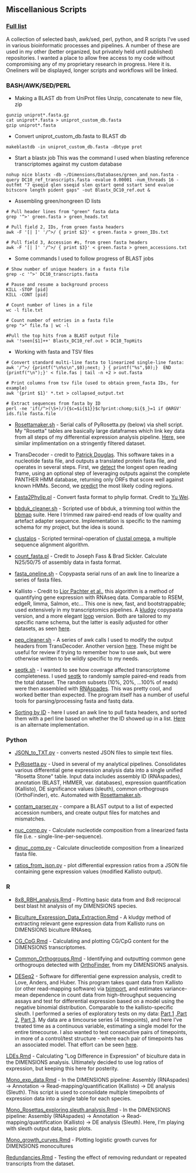 ## Miscellanious Scripts

### [Full list](https://github.com/chazgoo/Misc_scripts/tree/master/scripts)

A collection of selected bash, awk/sed, perl, python, and R scripts I've used in various bioinformatic processes and pipelines. A number of these are used in my other (better organized, but privately held until published) repositories. I wanted a place to allow free access to my code without compromising any of my proprietary research in progress. Here it is. Oneliners will be displayed, longer scripts and workflows will be linked. 

### BASH/AWK/SED/PERL

* Making a BLAST db from UniProt files
Unzip, concatenate to new file, zip
```
gunzip uniprot*.fasta.gz 
cat uniprot*.fasta > uniprot_custom_db.fasta 
gzip uniprot*.fasta
```

* Convert uniprot_custom_db.fasta to BLAST db
```
makeblastdb -in uniprot_custom_db.fasta -dbtype prot
```

* Start a blastx job
This was the command I used when blasting reference transcriptomes against my custom database
```
nohup nice blastx -db ~/Dimensions/Databases/green_and_non.fasta -query DC10_ref_transcripts.fasta -evalue 0.00001 -num_threads 16 -outfmt "7 qseqid qlen sseqid slen qstart qend sstart send evalue bitscore length pident gaps" -out Blastx_DC10_ref.out &
```

* Assembling green/nongreen ID lists
```
# Pull header lines from "green" fasta data
grep '^>' green.fasta > green_heads.txt  

# Pull field 2, IDs, from green fasta headers
awk -F '[| ]' '/^>/ { print $2}' < green.fasta > green_IDs.txt  

# Pull field 3, Accession #s, from green fasta headers 
awk -F '[| ]' '/^>/ { print $3}' < green.fasta > green_accessions.txt
```

* Some commands I used to follow progress of BLAST jobs
```
# Show number of unique headers in a fasta file 
grep -c '^>' DC10_transcripts.fasta  

# Pause and resume a background process 
KILL -STOP [pid] 
KILL -CONT [pid]  

# Count number of lines in a file 
wc -l file.txt

# Count number of entries in a fasta file
grep ">" file.fa | wc -l

#Pull the top hits from a BLAST output file
awk '!seen[$1]++' Blastx_DC10_ref.out > DC10_TopHits
```

* Working with fasta and TSV files
```
# Convert standard multi-line fasta to linearized single-line fasta: 
awk '/^>/ {printf("\n%s\n",$0);next; } { printf("%s",$0);}  END {printf("\n");}' < file.fas | tail -n +2 > out.fasta  

# Print columns from tsv file (used to obtain green_fasta IDs, for example) 
awk '{print $1}' *.txt > collapsed_output.txt  

# Extract sequences from fasta by ID 
perl -ne 'if(/^>(\S+)/){$c=$i{$1}}$c?print:chomp;$i{$_}=1 if @ARGV' ids.file fasta.file
```

* [Rosettamaker.sh](https://github.com/chazgoo/Misc_scripts/blob/master/scripts/Rosetta_maker.sh) - Serial calls of PyRosetta.py (below) via shell script. My "Rosetta" tables are basically large dataframes which link key data from all steps of my differential expression analysis pipeline. [Here,](https://github.com/chazgoo/Misc_scripts/blob/master/scripts/Stringent_RosettaMaker.sh) see similar implimentation on a stringently filtered dataset. 

* TransDecoder - credit to [Patrick Douglas](https://github.com/TransDecoder/TransDecoder/wiki). This software takes in a nucleotide fasta file, and outputs a translated protein fasta file, and operates in several steps. First, we [detect](https://github.com/chazgoo/Misc_scripts/blob/master/scripts/TrDec_%26_HMMER.sh) the longest open reading frame, using an optional step of leveraging outputs against the complete PANTHER HMM database, returning only ORFs that score well against known HMMs. Second, we [predict](https://github.com/chazgoo/Misc_scripts/blob/master/scripts/TrDec_predict.sh) the most likely coding regions. 

* [Fasta2Phylip.pl](https://github.com/chazgoo/Misc_scripts/blob/master/scripts/Fasta2Phylip.pl) - Convert fasta format to phylip format. Credit to [Yu Wei](http://yuweibioinfo.blogspot.com/2009/01/fasta-to-phylip-converter.html). 

* [bbduk_cleaner.sh](https://github.com/chazgoo/Misc_scripts/blob/master/scripts/bbduk_cleaner.sh) - Scripted use of bbduk, a trimming tool within the [bbmap](https://sourceforge.net/projects/bbmap/) suite. Here I trimmed raw paired-end reads of low quality and artefact adapter sequence. Implementation is specific to the namimg schema for my project, but the idea is sound. 

* [clustalos](https://github.com/chazgoo/Misc_scripts/blob/master/scripts/clustalos) - Scripted terminal-operation of [clustal omega](http://www.clustal.org/omega/), a multiple sequence alignment algorithm.

* [count_fasta.pl](https://github.com/chazgoo/Misc_scripts/blob/master/scripts/count_fasta.pl) - Credit to Joseph Fass & Brad Sickler. Calculate N25/50/75 of assembly data in fasta format. 

* [fasta_oneline.sh](https://github.com/chazgoo/Misc_scripts/blob/master/scripts/fasta_oneline.sh) - Copypasta serial runs of an awk line to linearize a series of fasta files. 

* Kallisto - Credit to [Lior Pachter et al.](https://pachterlab.github.io/kallisto/), this algorithm is a method of quantifying gene expression with RNAseq data. Comparable to RSEM, edgeR, limma, Salmon, etc... This one is new, fast, and bootstrappable; used extensively in my transcriptomics pipelines. A [kludgy](https://github.com/chazgoo/Misc_scripts/blob/master/scripts/kallisto_monos.sh) copypasta version, and a more elegant [loop](https://github.com/chazgoo/Misc_scripts/blob/master/scripts/kallistorunner.sh) version. Both are tailored to my specific name schema, but the latter is easily adjusted for other datasets, as seen [here](https://github.com/chazgoo/Misc_scripts/blob/master/scripts/UB_kallisto.sh).

* [pep_cleaner.sh](https://github.com/chazgoo/Misc_scripts/blob/master/scripts/pep_cleaner.sh) - A series of awk calls I used to modify the output headers from TransDecoder. Another version [here](https://github.com/chazgoo/Misc_scripts/blob/master/scripts/pep_cleaner2.sh). These might be useful for review if trying to remember how to use awk, but were otherwise written to be wildly specific to my needs. 

* [seqtk.sh](https://github.com/chazgoo/Misc_scripts/blob/master/scripts/seqtk.sh) - I wanted to see how coverage affected transcriptome completeness. I used [seqtk](https://github.com/lh3/seqtk) to randomly sample paired-end reads from the total dataset. The random subsets (10%, 20%, ...100% of reads) were then assembled with [RNAspades](https://github.com/chazgoo/Misc_scripts/blob/master/scripts/subset_spades.sh). This was pretty cool, and worked better than expected. The program itself has a number of useful tools for parsing/processing fasta and fastq data. 

* [Sorting by ID](https://github.com/chazgoo/Misc_scripts/blob/master/scripts/sort_green_fasta.sh) - here I used an awk line to pull fasta headers, and sorted them with a perl line based on whether the ID showed up in a list. [Here](https://github.com/chazgoo/Misc_scripts/blob/master/scripts/sort_nongreen_fasta.sh) is an alternate implementation. 

### Python

* [JSON_to_TXT.py](https://github.com/chazgoo/Misc_scripts/blob/master/scripts/JSON_to_TXT.py) - converts nested JSON files to simple text files.  

* [PyRosetta.py](https://github.com/chazgoo/Misc_scripts/blob/master/scripts/PyRosetta.py) - Used in several of my analytical pipelines. Consolidates various differential gene expression analysis data into a single unified "Rosetta Stone" table. Input data includes assembly ID (RNAspades), annotation (BLAST, HMMER, var. databases), expression quantification (Kallisto), DE significance values (sleuth), common orthogroups (OrthoFinder), etc. Automated with [Rosettamaker.sh](https://github.com/chazgoo/Misc_scripts/blob/master/scripts/Rosetta_maker.sh).  

* [contam_parser.py](https://github.com/chazgoo/Misc_scripts/blob/master/scripts/contam_parser.py) - compare a BLAST output to a list of expected accession numbers, and create output files for matches and mismatches.  

* [nuc_comp.py](https://github.com/chazgoo/Misc_scripts/blob/master/scripts/nuc_comp.py) - Calculate nucleotide composition from a linearized fasta file (i.e. - single-line-per-sequence).  

* [dinuc_comp.py](https://github.com/chazgoo/Misc_scripts/blob/master/scripts/dinuc_comp.py) - Calculate dinucleotide composition from a linearized fasta file.  

* [ratios_from_json.py](https://github.com/chazgoo/Misc_scripts/blob/master/scripts/ratios_from_json.py) - plot differential expression ratios from a JSON file containing gene expression values (modified Kallisto output).  

### R

* [8x8_RBH_analysis.Rmd](https://github.com/chazgoo/Misc_scripts/blob/master/scripts/8x8_RBH_analysis.Rmd) - Plotting basic data from and 8x8 reciprocal best blast hit analysis of my DIMENSIONS species.  

* [Biculture_Expression_Data_Extraction.Rmd](https://github.com/chazgoo/Misc_scripts/blob/master/scripts/Biculture_Expression_Data_Extraction.Rmd) - A kludgy method of extracting relevant gene expression data from Kallisto runs on DIMENSIONS biculture RNAseq.  

* [CG_CpG.Rmd](https://github.com/chazgoo/Misc_scripts/blob/master/scripts/CG_CpG.Rmd) - Calculating and plotting CG/CpG content for the DIMENSIONS transcriptomes.  

* [Common_Orthogroups.Rmd](https://github.com/chazgoo/Misc_scripts/blob/master/scripts/Common_Orthogroups.Rmd) - Identifying and outputting common gene orthogroups detected with [OrthoFinder](https://github.com/davidemms/OrthoFinder), from my DIMENSIONS analysis.  

* [DESeq2](https://bioconductor.org/packages/release/bioc/html/DESeq2.html) - Software for differential gene expression analysis, credit to Love, Anders, and Huber. This program takes quant data from Kallisto (or other read-mapping software) via [tximport](http://bioconductor.org/packages/release/bioc/html/tximport.html), and estimates variance-mean dependence in count data from high-throughput sequencing assays and test for differential expression based on a model using the negative binomial distribution. Comparable to the kallisto-specific sleuth. I performed a series of exploratory tests on my data: [Part 1](https://github.com/chazgoo/Misc_scripts/blob/master/scripts/DEseq2_exploring_pt-i.Rmd) ,[Part 2](https://github.com/chazgoo/Misc_scripts/blob/master/scripts/DEseq2_exploring_pt-ii.Rmd), [Part 3](https://github.com/chazgoo/Misc_scripts/blob/master/scripts/DEseq2_exploring_pt-iii.Rmd). My data are a timcourse series (4 timepoints), and here I've treated time as a continuous variable, estimating a single model for the entire timecourse. I also wanted to test consecutive pairs of timepoints, in more of a control/test structure - where each pair of timepoints has an associated model. That effort can be seen [here](https://github.com/chazgoo/Misc_scripts/blob/master/scripts/DEseq2_pairwise-timepoints.Rmd). 

[LDEs.Rmd](https://github.com/chazgoo/Misc_scripts/blob/master/scripts/LDEs.Rmd) - Calculating "Log Difference in Expression" of biculture data in the DIMENSIONS analysis. Ultimately decided to use log ratios of expression, but keeping this here for posterity. 

[Mono_exp_data.Rmd](https://github.com/chazgoo/Misc_scripts/blob/master/scripts/Mono_exp_data.Rmd) - In the DIMENSIONS pipeline: Assembly (RNAspades) -> Annotation -> Read-mapping/quantification (Kallisto) -> DE analysis (Sleuth). This script is used to consolidate multiple timepoibnts of expression data into a single table for each species. 

[Mono_Rosettas_exploring.sleuth.analysis.Rmd](https://github.com/chazgoo/Misc_scripts/blob/master/scripts/Mono_Rosettas_exploring.sleuth.analysis.Rmd) - In the DIMENSIONS pipeline: Assembly (RNAspades) -> Annotation -> Read-mapping/quantification (Kallisto) -> DE analysis (Sleuth). Here, I'm playing with sleuth output data, basic plots. 

[Mono_growth_curves.Rmd](https://github.com/chazgoo/Misc_scripts/blob/master/scripts/Mono_growth_curves.Rmd) - Plotting logistic growth curves for DIMENSIONS monocultures

[Redundancies.Rmd](https://github.com/chazgoo/Misc_scripts/blob/master/scripts/Redundancies.Rmd) - Testing the effect of removing redundant or repeated transcripts from the dataset. 

[](https://github.com/chazgoo/Misc_scripts/blob/master/scripts/Sleuth_exploring.rmd)

[](https://github.com/chazgoo/Misc_scripts/blob/master/scripts/Sleuth_exploring_monos.pairwise.Rmd)

[](https://github.com/chazgoo/Misc_scripts/blob/master/scripts/Sleuth_exploring_pt-ii.rmd)

[](https://github.com/chazgoo/Misc_scripts/blob/master/scripts/Sleuth_monos.Rmd)

[](https://github.com/chazgoo/Misc_scripts/blob/master/scripts/Stringent_DC10_DE.Rmd)

[](https://github.com/chazgoo/Misc_scripts/blob/master/scripts/Stringent_PyRos_Cleanup.Rmd)

[](https://github.com/chazgoo/Misc_scripts/blob/master/scripts/Stringent_timecourse_analyses.Rmd)

[](https://github.com/chazgoo/Misc_scripts/blob/master/scripts/WGCNA_myData_pt1.Rmd)

[](https://github.com/chazgoo/Misc_scripts/blob/master/scripts/WGCNA_myData_pt2.Rmd)

[](https://github.com/chazgoo/Misc_scripts/blob/master/scripts/WGCNA_myData_pt3.Rmd)

[](https://github.com/chazgoo/Misc_scripts/blob/master/scripts/aa_over_time_pt.i.Rmd)

[](https://github.com/chazgoo/Misc_scripts/blob/master/scripts/aa_over_time_pt.ii.Rmd)

[](https://github.com/chazgoo/Misc_scripts/blob/master/scripts/final_aa_over_time.Rmd)

[](https://github.com/chazgoo/Misc_scripts/blob/master/scripts/allGenes_Venns.Rmd)

[](https://github.com/chazgoo/Misc_scripts/blob/master/scripts/commonOG_Venns.Rmd)

[](https://github.com/chazgoo/Misc_scripts/blob/master/scripts/baseRsubsetting.Rmd)

[](https://github.com/chazgoo/Misc_scripts/blob/master/scripts/commonOG_volcanos.Rmd)

[](https://github.com/chazgoo/Misc_scripts/blob/master/scripts/contam.Rmd)

[](https://github.com/chazgoo/Misc_scripts/blob/master/scripts/exploring_timecourse_data.Rmd)

[](https://github.com/chazgoo/Misc_scripts/blob/master/scripts/loop_in_and_multiplot.Rmd)

[](https://github.com/chazgoo/Misc_scripts/blob/master/scripts/stringentRefTs.Rmd)

[](https://github.com/chazgoo/Misc_scripts/blob/master/scripts/timecourse_monos.Rmd)

[](https://github.com/chazgoo/Misc_scripts/blob/master/scripts/upsets.Rmd)

